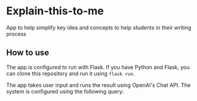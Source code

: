# Explain-this-to-me
App to help simplify key idea and concepts to help students in their writing process
## How to use
The app is configured to run with Flask. If you have Python and Flask, you can clone this repository and run it using `flask run`.

The app takes user input and runs the result using OpenAI's Chat API. The system is configured using the following query:
